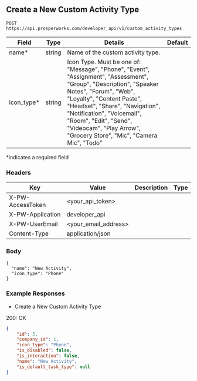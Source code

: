 ## Create a New Custom Activity Type

```POST https://api.prosperworks.com/developer_api/v1/custom_activity_types```

|   Field                     | Type   |  Details  |  Default  |
| --------------------------- | ------ | ---------------------------------------------------------------------------------------------------------------------------------------------- | - |
| name*                       | string | Name of the custom activity type.                                                                                                              |   |
| icon_type*                  | string | Icon Type. Must be one of: "Message", "Phone", "Event", "Assignment", "Assessment", "Group", "Description", "Speaker Notes", "Forum", "Web", "Loyalty", "Content Paste", "Headset", "Share", "Navigation", "Notification", "Voicemail", "Room", "Edit", "Send", "Videocam", "Play Arrow", "Grocery Store", "Mic", "Camera Mic", "Todo" | |

*indicates a required field

### Headers

Key | Value | Description | Type
--- | --- | --- | ---
X-PW-AccessToken | <your_api_token> |  | 
X-PW-Application | developer_api |  | 
X-PW-UserEmail | <your_email_address> |  | 
Content-Type | application/json |  | 
### Body

```
{
  "name": "New Activity",
  "icon_type": "Phone"
}

```
### Example Responses

- Create a New Custom Activity Type

200: OK
```json
{
    "id": 5,
    "company_id": 1,
    "icon_type": "Phone",
    "is_disabled": false,
    "is_interaction": false,
    "name": "New Activity",
    "is_default_task_type": null
}
```